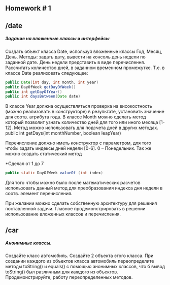 
Homework # 1
--
## /date
##### Задание на вложенные классы и интерфейсы
Создать объект класса Date, используя вложенные классы Год, Месяц, День. Методы: задать дату, вывести на консоль день недели по заданной дате. День недели представить в виде перечислення. Рассчитать количество дней, в заданном временном промежутке.
Т.е. в классе Date реализовать следующее:

```java
public Date(int day, int month, int year)
public DayOfWeek getDayOfWeek()
public int getDayOfYear()
public int daysBetween(Date date)
```
В классе Year должна осуществляться проверка на високостность (можно реализовать в конструкторе) в результате, установить значение для соотв. атрибута года.
В классе Month можно сделать метод который позволит узнать количество дней для того или иного месяца [1-12]. Метод можно использовать для подсчета дней в других методах.
public int getDays(int monthNumber, boolean leapYear)

Перечисление должно иметь конструктор с параметром, для того чтобы задать индексы дней недели [0-6]. 0 – Понедельник.
Так же можно создать статический метод

*Сделал от 1 до 7

```java
public static DayOfWeek valueOf (int index)
```

Для того чтобы можно было после математических расчетов использовать данный метод для преобразования индекса дня недели в соотв. элемент перечисления.

При желании можно сделать собственную архитектуру для решения поставленной задачи. Главное продемонстрировать в решении использование вложенных классов и перечисления.

## /car
##### Анонимные классы.
Создайте класс автомобиль. Создайте 2 объекта этого класса. При создании каждого из объектов класса автомобиль переопределите методы toString() и equals() c помощью анонимных классов, что б вывод toString() был различным для каждого из объектов. Продемонстрируйте, работу переопределенных методов.